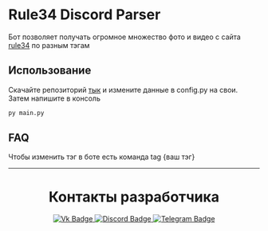 # Rule34 Discord Parser
Бот позволяет получать огромное множество фото и видео с сайта [rule34](https://rule34.xxx/) по разным тэгам

## Использование

Скачайте репозиторий [тык](https://github.com/xlvlocl/rule34-discord-parser/archive/refs/heads/main.zip) и измените данные в config.py на свои.
Затем напишите в консоль
```py 
py main.py
```

## FAQ 
Чтобы изменить тэг в боте есть команда tag {ваш тэг}

---

<div id="title" align="center">
  <h1>
    Контакты разработчика
  </h1>
<div id="badges" align="center">
  <a href="https://vk.com/xlvlocl">
    <img src="https://img.shields.io/badge/VK-blue?style=for-the-badge&logo=vk&logoColor=white" alt="Vk Badge"/>
  </a>
  <a href="https://discordapp.com/users/1100411242906132581/">
    <img src="https://img.shields.io/badge/Discord-darkblue?style=for-the-badge&logo=discord&logoColor=white" alt="Discord Badge"/>
  </a>
  <a href="https://t.me/xlvlocl">
    <img src="https://img.shields.io/badge/Telegram-blue?style=for-the-badge&logo=telegram&logoColor=white" alt="Telegram Badge"/>
  </a>
